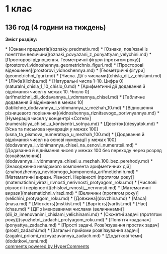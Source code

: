 <div id="hypercomments_widget" class="js-hypercomments-widget invisible"></div>

# 1 клас

## 136 год (4 години на тиждень)
<p><b>Зміст розділу:</b></p>
* [Ознаки предметів](oznaky_predmetiv.md)
* [Ознаки, пов’язані із поняттям величини](oznaki_povyazani_z_ponyattyam_velychini.md)
* [Просторові відношення. Геометричні фігури (протягом року)](prostorovi_vidnoshennya_geometrichnix_figuri.md)
   * [Просторові відношення](prostorovi_vidnoshennya.md)
   * [Геометричні фігури](geometrichni_fguri.md)
* [Числа. Дії з числами](chisla_dii_z_chislami.md)
   * [Лічба](lichba.md)
   * [Натуральні числа 1–10. Цифра 0](naturalni_chisla_1_10_chislo_0.md)
   * [Арифметичні дії додавання й віднімання чисел у межах 10. Число 0](arifmetichni_dii_dodavannya_i_vdnmannya_chisel.md)
   * [Табличне додавання й віднімання в межах 10](tablichne_dodavannya_i_vidnmannya_v_mezhah_10.md)
   * [Відношення різницевого порівняння](vidnoshennya_riznitsevogo_porivnyannya.md)
   * [Нумерація чисел у концентрі «Сотня»](numeratsiya_chisel_u_kontsentri_sotnya.md)
       * [Десяток](desyatok.md)
       * [Усна та письмова нумерація у межах 100](usna_ta_pismova_numeratsya_u_mezhah_100.md)
       * [Додавання й віднімання чисел на основі нумерації у межах 100](dodavannya_i_vidnimannya_chisel_na_osnovi_numeratsii.md)
       * [Додавання й віднімання чисел у межах 100 без переходу через розряд (ознайомлення)](dodavannya_i_vidnmannya_chisel_u_mezhah_100_bez_perehody.md)
   * [Знаходження невідомого компонента арифметичних дій](znahodzhennya_nevidomogo_komponenta_arifmetichnih.md)
* [Математичні вирази. Рівності. Нерівності (протягом року)](matematichni_virazi_rivnosti_nerivnosti_protyagom_roku.md)
   * [Числові рівності і нерівності](chislovi_rvnosti__nervnosti.md)
   * [Математичні вирази](matematichni_virazi.md)
* [Величини (протягом року)](velichini_protyagom_roku.md)
   * [Довжина](dovzhina.md)
   * [Маса](masa.md)
   * [Місткість](mstkist.md)
   * [Вартість](vartist.md)
   * [Час](chas.md)
   * [Дії з іменованими числами (величинами)](dii_iz_imenovanimi_chislami_velichinami.md)
* [Сюжетні задачі (протягом року)](syuzhetni_zadachi_protyagom_roku.md)
   * [Поняття «задача»](ponyattya_zadacha.md)
   * [Прості задачі. Розв’язування простих задач](prosti_zadachi.md)
   * [Загальні прийоми розв’язування задачі](zagalni_priiomi_rozvyazuvannya_zadach.md)
* [Додаткові теми](dodatkovi_temi.md)

<div class="js-hypercomments-container">
    <a href="http://hypercomments.com" class="hc-link" title="comments widget">comments powered by HyperComments</a>
</div>
